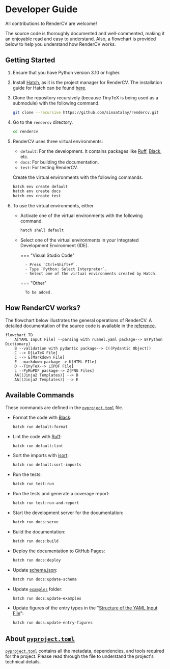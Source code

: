 # Developer Guide

All contributions to RenderCV are welcome!

The source code is thoroughly documented and well-commented, making it an enjoyable read and easy to understand. Also, a flowchart is provided below to help you understand how RenderCV works.

## Getting Started

1. Ensure that you have Python version 3.10 or higher.
2. Install [Hatch](https://hatch.pypa.io/latest/), as it is the project manager for RenderCV. The installation guide for Hatch can be found [here](https://hatch.pypa.io/latest/install/#installation).
3. Clone the repository recursively (because TinyTeX is being used as a submodule) with the following command.
    ```bash
    git clone --recursive https://github.com/sinaatalay/rendercv.git
    ```
4. Go to the `rendercv` directory.
    ```bash
    cd rendercv
    ```
5. RenderCV uses three virtual environments:
    -  `default`: For the development. It contains packages like [Ruff](https://github.com/astral-sh/ruff), [Black](https://github.com/psf/black), etc.
    -  `docs`: For building the documentation.
    -  `test`: For testing RenderCV.
    
    Create the virtual environments with the following commands.
    
    ```bash
    hatch env create default
    hatch env create docs
    hatch env create test
    ```

6. To use the virtual environments, either

    - Activate one of the virtual environments with the following command.
        ```bash
        hatch shell default
        ```
    
    - Select one of the virtual environments in your Integrated Development Environment (IDE).

        === "Visual Studio Code"

            - Press `Ctrl+Shift+P`.
            - Type `Python: Select Interpreter`.
            - Select one of the virtual environments created by Hatch.

        === "Other"

            To be added.



## How RenderCV works?

The flowchart below illustrates the general operations of RenderCV. A detailed documentation of the source code is available in the [reference](../reference/index.md).

```mermaid
flowchart TD
    A[YAML Input File] --parsing with ruamel.yaml package--> B(Python Dictionary)
    B --validation with pydantic package--> C((Pydantic Object))
    C --> D[LaTeX File]
    C --> E[Markdown File]
    E --markdown package--> K[HTML FIle]
    D --TinyTeX--> L[PDF File]
    L --PyMuPDF package--> Z[PNG Files]
    AA[(Jinja2 Templates)] --> D
    AA[(Jinja2 Templates)] --> E
```

## Available Commands

These commands are defined in the [`pyproject.toml`](https://github.com/sinaatalay/rendercv/blob/main/pyproject.toml) file.

- Format the code with [Black](https://github.com/psf/black):
    ```bash
    hatch run default:format
    ```
- Lint the code with [Ruff](https://github.com/astral-sh/ruff):
    ```bash
    hatch run default:lint
    ```
- Sort the imports with [isort](https://github.com/timothycrosley/isort/):
    ```bash
    hatch run default:sort-imports
    ```
- Run the tests:
    ```bash
    hatch run test:run
    ```
- Run the tests and generate a coverage report:
    ```bash
    hatch run test:run-and-report
    ```
- Start the development server for the documentation:
    ```bash
    hatch run docs:serve
    ```
- Build the documentation:
    ```bash
    hatch run docs:build
    ```
- Deploy the documentation to GitHub Pages:
    ```bash
    hatch run docs:deploy
    ```
- Update [schema.json](https://github.com/sinaatalay/rendercv/blob/main/schema.json):
    ```bash
    hatch run docs:update-schema
    ```
- Update [`examples`](https://github.com/sinaatalay/rendercv/tree/main/examples) folder:
    ```bash
    hatch run docs:update-examples
    ```
- Update figures of the entry types in the "[Structure of the YAML Input File](https://docs.rendercv.com/user_guide/structure_of_the_yaml_input_file/)":
    ```bash
    hatch run docs:update-entry-figures
    ```

## About [`pyproject.toml`](https://github.com/sinaatalay/rendercv/blob/main/pyproject.toml)

[`pyproject.toml`](https://github.com/sinaatalay/rendercv/blob/main/pyproject.toml) contains all the metadata, dependencies, and tools required for the project. Please read through the file to understand the project's technical details.